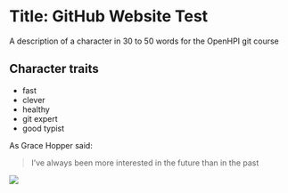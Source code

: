 # Title: GitHub Website Test

A description of a character in 30 to 50 words for the OpenHPI git course

## Character traits

* fast
* clever
* healthy
* git expert 
* good typist

As Grace Hopper said:
> I’ve always been more interested
> in the future than in the past

<img src="https://www.simpol.com/wp-content/uploads/2019/08/DSC_0209.jpg"/>